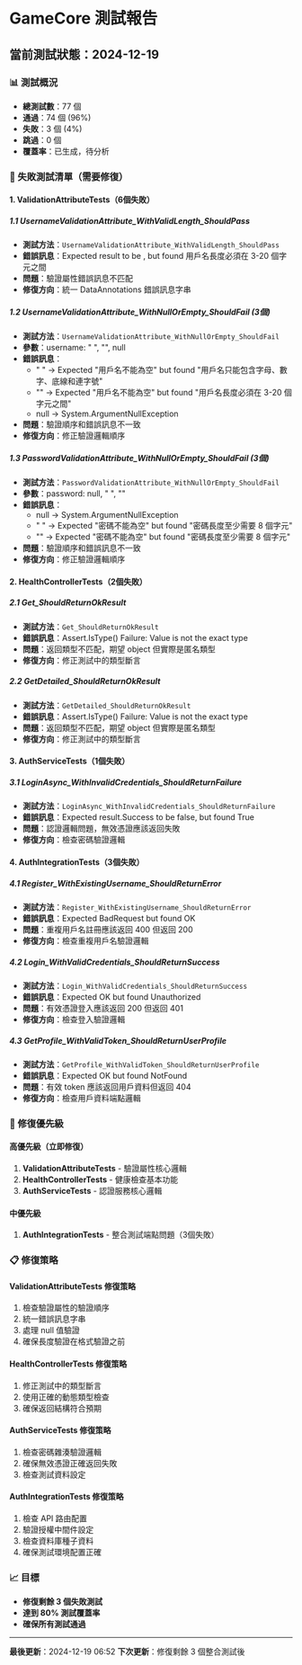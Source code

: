 # GameCore 測試報告

## 當前測試狀態：2024-12-19

### 📊 測試概況
- **總測試數**：77 個
- **通過**：74 個 (96%)
- **失敗**：3 個 (4%)
- **跳過**：0 個
- **覆蓋率**：已生成，待分析

### 🚨 失敗測試清單（需要修復）

#### 1. ValidationAttributeTests（6個失敗）

##### 1.1 UsernameValidationAttribute_WithValidLength_ShouldPass
- **測試方法**：`UsernameValidationAttribute_WithValidLength_ShouldPass`
- **錯誤訊息**：Expected result to be <null>, but found 用戶名長度必須在 3-20 個字元之間
- **問題**：驗證屬性錯誤訊息不匹配
- **修復方向**：統一 DataAnnotations 錯誤訊息字串

##### 1.2 UsernameValidationAttribute_WithNullOrEmpty_ShouldFail (3個)
- **測試方法**：`UsernameValidationAttribute_WithNullOrEmpty_ShouldFail`
- **參數**：username: "   ", "", null
- **錯誤訊息**：
  - "   " → Expected "用戶名不能為空" but found "用戶名只能包含字母、數字、底線和連字號"
  - "" → Expected "用戶名不能為空" but found "用戶名長度必須在 3-20 個字元之間"
  - null → System.ArgumentNullException
- **問題**：驗證順序和錯誤訊息不一致
- **修復方向**：修正驗證邏輯順序

##### 1.3 PasswordValidationAttribute_WithNullOrEmpty_ShouldFail (3個)
- **測試方法**：`PasswordValidationAttribute_WithNullOrEmpty_ShouldFail`
- **參數**：password: null, "   ", ""
- **錯誤訊息**：
  - null → System.ArgumentNullException
  - "   " → Expected "密碼不能為空" but found "密碼長度至少需要 8 個字元"
  - "" → Expected "密碼不能為空" but found "密碼長度至少需要 8 個字元"
- **問題**：驗證順序和錯誤訊息不一致
- **修復方向**：修正驗證邏輯順序

#### 2. HealthControllerTests（2個失敗）

##### 2.1 Get_ShouldReturnOkResult
- **測試方法**：`Get_ShouldReturnOkResult`
- **錯誤訊息**：Assert.IsType() Failure: Value is not the exact type
- **問題**：返回類型不匹配，期望 object 但實際是匿名類型
- **修復方向**：修正測試中的類型斷言

##### 2.2 GetDetailed_ShouldReturnOkResult
- **測試方法**：`GetDetailed_ShouldReturnOkResult`
- **錯誤訊息**：Assert.IsType() Failure: Value is not the exact type
- **問題**：返回類型不匹配，期望 object 但實際是匿名類型
- **修復方向**：修正測試中的類型斷言

#### 3. AuthServiceTests（1個失敗）

##### 3.1 LoginAsync_WithInvalidCredentials_ShouldReturnFailure
- **測試方法**：`LoginAsync_WithInvalidCredentials_ShouldReturnFailure`
- **錯誤訊息**：Expected result.Success to be false, but found True
- **問題**：認證邏輯問題，無效憑證應該返回失敗
- **修復方向**：檢查密碼驗證邏輯

#### 4. AuthIntegrationTests（3個失敗）

##### 4.1 Register_WithExistingUsername_ShouldReturnError
- **測試方法**：`Register_WithExistingUsername_ShouldReturnError`
- **錯誤訊息**：Expected BadRequest but found OK
- **問題**：重複用戶名註冊應該返回 400 但返回 200
- **修復方向**：檢查重複用戶名驗證邏輯

##### 4.2 Login_WithValidCredentials_ShouldReturnSuccess
- **測試方法**：`Login_WithValidCredentials_ShouldReturnSuccess`
- **錯誤訊息**：Expected OK but found Unauthorized
- **問題**：有效憑證登入應該返回 200 但返回 401
- **修復方向**：檢查登入驗證邏輯

##### 4.3 GetProfile_WithValidToken_ShouldReturnUserProfile
- **測試方法**：`GetProfile_WithValidToken_ShouldReturnUserProfile`
- **錯誤訊息**：Expected OK but found NotFound
- **問題**：有效 token 應該返回用戶資料但返回 404
- **修復方向**：檢查用戶資料端點邏輯

### 🔧 修復優先級

#### 高優先級（立即修復）
1. **ValidationAttributeTests** - 驗證屬性核心邏輯
2. **HealthControllerTests** - 健康檢查基本功能
3. **AuthServiceTests** - 認證服務核心邏輯

#### 中優先級
1. **AuthIntegrationTests** - 整合測試端點問題（3個失敗）

### 📋 修復策略

#### ValidationAttributeTests 修復策略
1. 檢查驗證屬性的驗證順序
2. 統一錯誤訊息字串
3. 處理 null 值驗證
4. 確保長度驗證在格式驗證之前

#### HealthControllerTests 修復策略
1. 修正測試中的類型斷言
2. 使用正確的動態類型檢查
3. 確保返回結構符合預期

#### AuthServiceTests 修復策略
1. 檢查密碼雜湊驗證邏輯
2. 確保無效憑證正確返回失敗
3. 檢查測試資料設定

#### AuthIntegrationTests 修復策略
1. 檢查 API 路由配置
2. 驗證授權中間件設定
3. 檢查資料庫種子資料
4. 確保測試環境配置正確

### 📈 目標
- **修復剩餘 3 個失敗測試**
- **達到 80% 測試覆蓋率**
- **確保所有測試通過**

---

**最後更新**：2024-12-19 06:52
**下次更新**：修復剩餘 3 個整合測試後